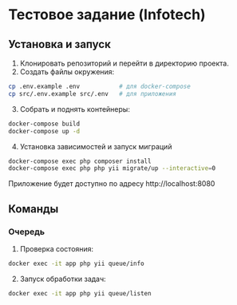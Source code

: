 # Тестовое задание (Infotech)

## Установка и запуск

1. Клонировать репозиторий и перейти в директорию проекта.  
2. Создать файлы окружения:
```bash
cp .env.example .env           # для docker-compose
cp src/.env.example src/.env   # для приложения
```
3. Собрать и поднять контейнеры:
```bash
docker-compose build
docker-compose up -d
```
4. Установка зависимостей и запуск миграций
```bash
docker-compose exec php composer install
docker-compose exec php php yii migrate/up --interactive=0
```

Приложение будет доступно по адресу
http://localhost:8080

## Команды
### Очередь
1. Проверка состояния:
```bash
docker exec -it app php yii queue/info
```
2. Запуск обработки задач:
```bash
docker exec -it app php yii queue/listen
```